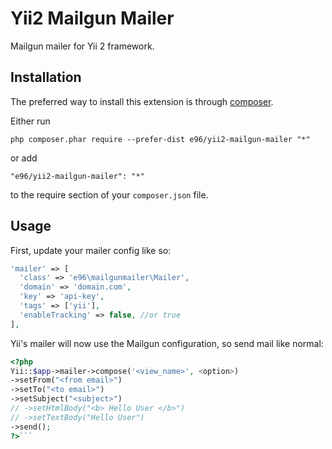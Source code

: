 Yii2 Mailgun Mailer
===================
Mailgun mailer for Yii 2 framework.

Installation
------------

The preferred way to install this extension is through [composer](http://getcomposer.org/download/).

Either run

```
php composer.phar require --prefer-dist e96/yii2-mailgun-mailer "*"
```

or add

```
"e96/yii2-mailgun-mailer": "*"
```

to the require section of your `composer.json` file.


Usage
-----

First, update your mailer config like so:

```php
'mailer' => [
  'class' => 'e96\mailgunmailer\Mailer',
  'domain' => 'domain.com',
  'key' => 'api-key',
  'tags' => ['yii'],
  'enableTracking' => false, //or true
],
```

Yii's mailer will now use the Mailgun configuration, so send mail like normal:

```php
<?php
Yii::$app->mailer->compose('<view_name>', <option>)
->setFrom("<from email>")
->setTo("<to email>")
->setSubject("<subject>")
// ->setHtmlBody("<b> Hello User </b>")
// ->setTextBody("Hello User")
->send();
?>```
